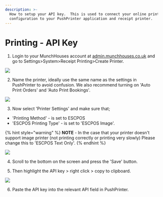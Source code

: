 ```yaml
---
description: >-
  How to setup your API key.  This is used to connect your online printing
  configuration to your PushPrinter application and receipt printer.
---
```


# Printing - API Key

1. Login to your MunchHouses account at [admin.munchhouses.co.uk](https://admin.munchhouses.co.uk) and go to Settings&gt;System&gt;Receipt Printing&gt;Create Printer.

![](../.gitbook/assets/1-create-printer.png)

2. Name the printer, ideally use the same name as the settings in PushPrinter to avoid confusion. We also recommend turning on 'Auto Print Orders' and 'Auto Print Bookings'.

![](../.gitbook/assets/untitled%20%282%29.png)

3. Now select 'Printer Settings' and make sure that;

* 'Printing Method' - is set to ESCPOS
* 'ESCPOS Printing Type' - is set to 'ESCPOS Image'.

{% hint style="warning" %}
**NOTE** - In the case that your printer doesn't support image printer \(not printing correctly or printing very slowly\) Please change this to 'ESCPOS Text Only'.
{% endhint %}

![](../.gitbook/assets/untitled-1%20%282%29.png)

4. Scroll to the bottom on the screen and press the 'Save' button.

5. Then highlight the API key &gt; right click &gt; copy to clipboard.

![](../.gitbook/assets/untitled-2%20%283%29.png)

6. Paste the API key into the relevant API field in PushPrinter.

